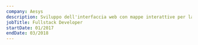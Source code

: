 ```yaml
---
company: Aesys
description: Sviluppo dell'interfaccia web con mappe interattive per la consultazione di dati georeferenziati utilizzata internamente da Guardia di Finanza, in collaborazione con TIM.
jobTitle: Fullstack Developer
startDate: 01/2017
endDate: 03/2018
---
```


